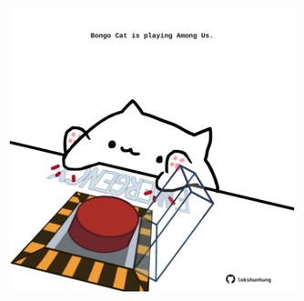<!-- built at 16/04/2025, 04:00:33 UTC -->
<p align="center">
  <img width="500" height="500" src="./ReadmeImage.svg">
</p>
